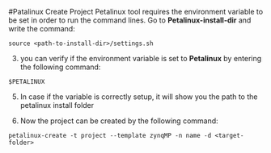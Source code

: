#Patalinux Create Project
Petalinux tool requires the environment variable to be set in order to run the command lines.
Go to **Petalinux-install-dir** and write the command:

``
source <path-to-install-dir>/settings.sh
``

3) you can verify if the environment variable is set to **Petalinux** by entering the following command:

``
$PETALINUX
``

5) In case if the variable is correctly setup, it will show you the path to the petalinux install folder

6) Now the project can be created by the following command:

``
petalinux-create -t project --template zynqMP -n name -d <target-folder>
``

